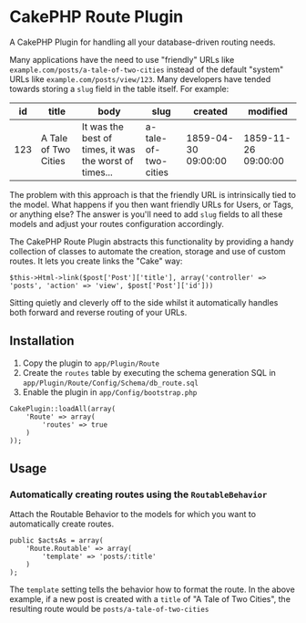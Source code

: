 # CakePHP Route Plugin

A CakePHP Plugin for handling all your database-driven routing needs.

Many applications have the need to use "friendly" URLs like ``example.com/posts/a-tale-of-two-cities`` instead of the default "system" URLs like ``example.com/posts/view/123``. Many developers have tended towards storing a ``slug`` field in the table itself. For example:

<table>
    <thead>
        <tr>
            <th>id</th>
            <th>title</th>
            <th>body</th>
            <th>slug</th>
            <th>created</th>
            <th>modified</th>
        </tr>
    </thead>
    <tbody>
        <tr>
            <td>123</td>
            <td>A Tale of Two Cities</td>
            <td>It was the best of times, it was the worst of times...</td>
            <td>a-tale-of-two-cities</td>
            <td>1859-04-30 09:00:00</td>
            <td>1859-11-26 09:00:00</td>
        </tr>
    </tbody>
</table>

The problem with this approach is that the friendly URL is intrinsically tied to the model. What happens if you then want friendly URLs for Users, or Tags, or anything else? The answer is you'll need to add ``slug`` fields to all these models and adjust your routes configuration accordingly.

The CakePHP Route Plugin abstracts this functionality by providing a handy collection of classes to automate the creation, storage and use of custom routes. It lets you create links the "Cake" way:

    $this->Html->link($post['Post']['title'], array('controller' => 'posts', 'action' => 'view', $post['Post']['id']))

Sitting quietly and cleverly off to the side whilst it automatically handles both forward and reverse routing of your URLs.

## Installation

1.   Copy the plugin to ``app/Plugin/Route``
1.   Create the ``routes`` table by executing the schema generation SQL in ``app/Plugin/Route/Config/Schema/db_route.sql``
1.   Enable the plugin in ``app/Config/bootstrap.php``


    CakePlugin::loadAll(array(
        'Route' => array(
            'routes' => true
        )
    ));


## Usage

### Automatically creating routes using the ``RoutableBehavior``

Attach the Routable Behavior to the models for which you want to automatically create routes.

    public $actsAs = array(
        'Route.Routable' => array(
            'template' => 'posts/:title'
        )
    );

The ``template`` setting tells the behavior how to format the route. In the above example, if a new post is created with a ``title`` of "A Tale of Two Cities", the resulting route would be ``posts/a-tale-of-two-cities``
